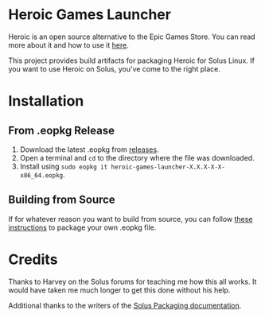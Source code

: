 # Heroic Games Launcher
Heroic is an open source alternative to the Epic Games Store. You can read more about it and how to use it [here](https://github.com/Heroic-Games-Launcher/HeroicGamesLauncher#readme).

This project provides build artifacts for packaging Heroic for Solus Linux. If you want to use Heroic on Solus, you've come to the right place. 

# Installation
## From .eopkg Release
1. Download the latest .eopkg from [releases](https://github.com/infinitymdm/heroic-games-solus/releases).
2. Open a terminal and `cd` to the directory where the file was downloaded.
3. Install using `sudo eopkg it heroic-games-launcher-X.X.X-X-X-x86_64.eopkg`. 

## Building from Source
If for whatever reason you want to build from source, you can follow [these instructions](https://getsol.us/articles/packaging/building-a-package/en/) to package your own .eopkg file. 

# Credits
Thanks to Harvey on the Solus forums for teaching me how this all works. It would have taken me much longer to get this done without his help.

Additional thanks to the writers of the [Solus Packaging documentation](https://getsol.us/articles/packaging/).
